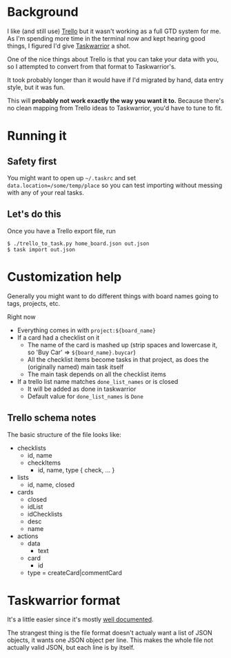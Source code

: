 # Background

I like (and still use) [Trello](http://trello.com) but it wasn't working as a
full GTD system for me. As I'm spending more time in the terminal now and kept
hearing good things, I figured I'd give [Taskwarrior](http://taskwarrior.org/) a shot.

One of the nice things about Trello is that you can take your data with you, so
I attempted to convert from that format to Taskwarrior's.

It took probably longer than it would have if I'd migrated by hand, data entry
style, but it was fun.

This will **probably not work exactly the way you want it to.** Because there's
no clean mapping from Trello ideas to Taskwarrior, you'd have to tune to fit.

# Running it

## Safety first 

You might want to open up `~/.taskrc` and  set
`data.location=/some/temp/place` so you can test importing without messing with
any of your real tasks.

## Let's do this

Once you have a Trello export file, run
```
$ ./trello_to_task.py home_board.json out.json
$ task import out.json
```

# Customization help

Generally you might want to do different things with board names going to tags,
projects, etc.

Right now

* Everything comes in with `project:${board_name}`
* If a card had a checklist on it
    * The name of the card is mashed up (strip spaces and lowercase it, so 'Buy Car' => `${board_name}.buycar`)
    * All the checklist items become tasks in that project, as does the (originally named) main task itself
    * The main task depends on all the checklist items
* If a trello list name matches `done_list_names` or is closed
    * It will be added as done in taskwarrior
    * Default value for `done_list_names` is `Done`

## Trello schema notes

The basic structure of the file looks like:

* checklists
    * id, name
    * checkItems
        * id, name, type { check, ... }
* lists
    * id, name, closed
* cards
    * closed
    * idList
    * idChecklists
    * desc
    * name
* actions
    * data
        * text
    * card
        * id
    * type = createCard|commentCard

# Taskwarrior format

It's a little easier since it's mostly [well documented](http://taskwarrior.org/projects/taskwarrior/wiki/Json_format).

The strangest thing is the file format doesn't actualy want a list of JSON
objects, it wants one JSON object per line. This makes the whole file not
actually valid JSON, but each line is by itself.
